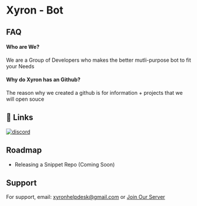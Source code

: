# Xyron - Bot
## FAQ

#### Who are We?

We are a Group of Developers who makes the better mutli-purpose bot to fit your Needs

#### Why do Xyron has an Github?

The reason why we created a github is for information + projects that we will open souce

## 🔗 Links
[![discord](https://img.shields.io/badge/discord-000?style=for-the-badge&logo=discord&logoColor=white)](https://discord.gg/FxQpdRHHhb)

## Roadmap

- Releasing a Snippet Repo (Coming Soon)
## Support
For support, email: [xyronhelpdesk@gmail.com](mailto:xyronhelpdesk@gmail.com) or [Join Our Server](https://discord.gg/FxQpdRHHhb)
